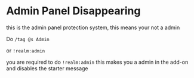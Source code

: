 # Admin Panel Disappearing

this is the admin panel protection system, this means your not a admin 

Do `/tag @s Admin`

or `!realm:admin`

you are required to do `!realm:admin` this makes you a admin in the add-on and disables the starter message
